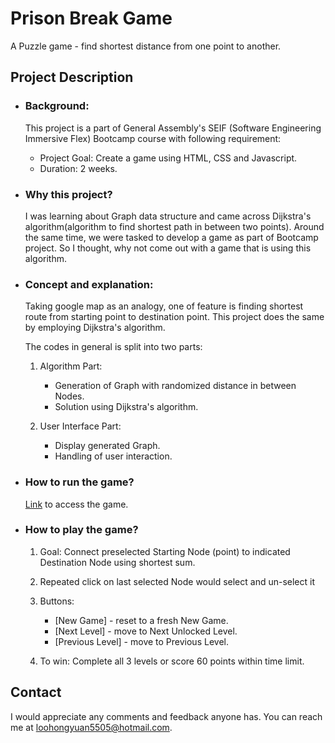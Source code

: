 # Prison Break Game

A Puzzle game - find shortest distance from one point to another.

## Project Description

- ### Background:

  This project is a part of General Assembly's SEIF (Software Engineering Immersive Flex) Bootcamp course
  with following requirement:

  - Project Goal: Create a game using HTML, CSS and Javascript.
  - Duration: 2 weeks.

- ### Why this project?

  I was learning about Graph data structure and came across Dijkstra's algorithm(algorithm to find shortest path
  in between two points). Around the same time, we were
  tasked to develop a game as part of Bootcamp project. So I thought, why not come out with a game that is using
  this algorithm.

- ### Concept and explanation:

  Taking google map as an analogy, one of feature is finding shortest route from starting point to destination point.
  This project does the same by employing Dijkstra's algorithm.

  The codes in general is split into two parts:

  1.  Algorithm Part:

      - Generation of Graph with randomized distance in between Nodes.
      - Solution using Dijkstra's algorithm.

  2.  User Interface Part:
      - Display generated Graph.
      - Handling of user interaction.

- ### How to run the game?

  [Link](https://hongyuanloo.github.io/prison-break-game/) to access the game.

- ### How to play the game?

  1.  Goal: Connect preselected Starting Node (point) to indicated Destination Node using shortest sum.

  2.  Repeated click on last selected Node would select and un-select it

  3.  Buttons:

      - [New Game] - reset to a fresh New Game.
      - [Next Level] - move to Next Unlocked Level.
      - [Previous Level] - move to Previous Level.

  4.  To win: Complete all 3 levels or score 60 points within time limit.

## Contact

I would appreciate any comments and feedback anyone has.
You can reach me at loohongyuan5505@hotmail.com.
